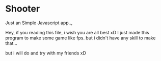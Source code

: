 # Shooter
Just an Simple Javascript app.., 

Hey, if you reading this file, i wish you are all best xD
I just made this program to make some game like fps. but i didn't have any skill to make that...

but i will do and try with my friends xD
